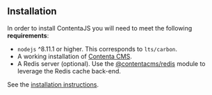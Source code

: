 ## Installation
In order to install ContentaJS you will need to meet the following
**requirements**:
  - `nodejs` ^8.11.1 or higher. This corresponds to `lts/carbon`.
  - A working installation of [Contenta CMS](https://github.com/contentacms/contenta_jsonapi).
  - A Redis server (optional). Use the
    [@contentacms/redis](https://github.com/contentacms/contentajsRedis) module
    to leverage the Redis cache back-end.

See the [installation instructions](./docs/install.md).
